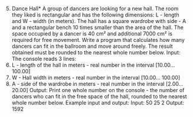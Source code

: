 5. Dance Hall* 
A group of dancers are looking for a new hall. The room they liked is rectangular and has the following dimensions:
L - length and W - width (in meters).
The hall has a square wardrobe with side - A and a rectangular bench 10 times smaller than the area of the hall.
The space occupied by a dancer is 40 cm² and additional 7000 cm² is required for free movement.
Write a program that calculates how many dancers can fit in the ballroom and move around freely.
The result obtained must be rounded to the nearest whole number below.
Input:
The console reads 3 lines:
1. L - length of the hall in meters - real number in the interval [10.00… 100.00]
2. W - Hall width in meters - real number in the interval [10.00… 100.00]
3. A - side of the wardrobe in meters - real number in the interval [2.00… 20.00]
Output:
Print one whole number on the console - the number of dancers who can fit in the free space of the hall, rounded to the nearest whole number below.
Example input and output:
Input:
50
25
2
Output:
1592
